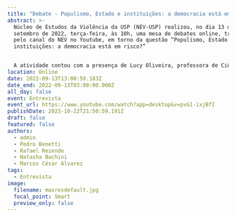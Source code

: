```yaml
---
title: "Debate - Populismo, Estado e instituições: a democracia está em risco?"
abstract: >-
  Núcleo de Estudos da Violência da USP (NEV-USP) realizou, no dia 13 de
  setembro de 2022, terça-feira, às 10h, uma mesa de debates online, transmitida
  pelo canal do NEV no Youtube, em torno da questão “Populismo, Estado e
  instituições: a democracia está em risco?”


  A atividade contou com a presença de Lucy Oliveira, professora de Ciência Política Universidade Federal de São Carlos (UFSCar), Pedro Benetti, Professor de Ciência Política da Universidade do Estado do Rio de Janeiro (UERJ) e pesquisador associado do NEV, com a mediação de Rafael Rezende, pesquisador de pós-doutorado da Universidade da Cidadania, na UFRJ, e Natasha Bachini, pesquisadora de pós-doutorado do NEV (Programa CEPID – Fapesp), com a Coordenação de Marcos César Alvarez (NEV) compondo uma série de discussões intitulada “Populismo, Democracia e Autoritarismo: relações conceituais e empíricas”
location: Online
date: 2022-09-13T13:00:59.183Z
date_end: 2022-09-13T03:00:00.000Z
all_day: false
event: Entrevista
event_url: https://www.youtube.com/watch?app=desktop&v=pvG1-ixjBfI
publishDate: 2023-10-22T21:50:59.191Z
draft: false
featured: false
authors:
  - admin
  - Pedro Benetti
  - Rafael Rezende
  - Natasha Bachini
  - Marcos César Alvarez
tags:
  - Entrevista
image:
  filename: maxresdefault.jpg
  focal_point: Smart
  preview_only: false
---
```

